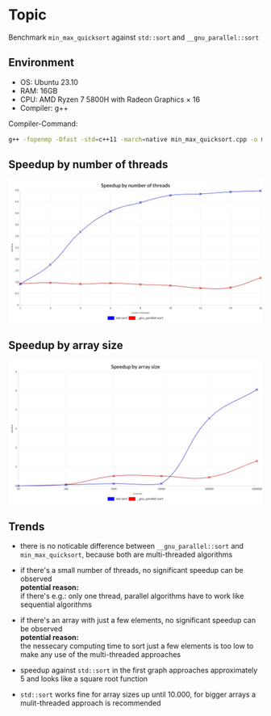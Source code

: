 # Topic 

Benchmark `min_max_quicksort` against `std::sort` and
`__gnu_parallel::sort`

## Environment

- OS: Ubuntu 23.10
- RAM: 16GB
- CPU: AMD Ryzen 7 5800H with Radeon Graphics × 16
- Compiler: g++

Compiler-Command:
```bash
g++ -fopenmp -Ofast -std=c++11 -march=native min_max_quicksort.cpp -o min_max_quicksort
```

## Speedup by number of threads

![Speedup by number of threads](speedup_by_number_of_threads.png)

## Speedup by array size

![Speedup by array size](speedup_by_array_size.png)

## Trends

- there is no noticable difference between `__gnu_parallel::sort` and `min_max_quicksort`, because both are multi-threaded algorithms

- if there's a small number of threads, no significant speedup can be observed <br>
**potential reason:** <br>
if there's e.g.: only one thread, parallel algorithms have to work like sequential algorithms

- if there's an array with just a few elements, no significant speedup can be observed <br>
**potential reason:** <br>
the nessecary computing time to sort just a few elements is too low to make any use of the multi-threaded approaches

- speedup against `std::sort` in the first graph approaches approximately 5 and looks like a square root function

- `std::sort` works fine for array sizes up until 10.000, for bigger arrays a mulit-threaded approach is recommended